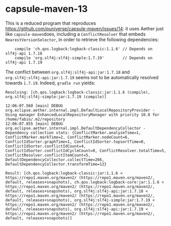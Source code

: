 # capsule-maven-13

This is a reduced program that reproduces https://github.com/puniverse/capsule-maven/issues/14: it uses Aether just like `capsule-maven`does, including a `ConflictResolver` that embeds `NearestVersionSelector`, in order to retrieve the following dependencies:

```
    compile 'ch.qos.logback:logback-classic:1.1.6' // Depends on slf4j-api 1.7.18
    compile 'org.slf4j:slf4j-simple:1.7.19'        // Depends on slf4j-api 1.7.19
```

The conflict between `org.slf4j:slf4j-api:jar:1.7.18` and `org.slf4j:slf4j-api:jar:1.7.19` seems not to be automatically resolved towards `1.7.19`. Indeed, `gradle run` yields:

```
Resolving: [ch.qos.logback:logback-classic:jar:1.1.6 (compile), org.slf4j:slf4j-simple:jar:1.7.19 (compile)]

12:06:07.560 [main] DEBUG org.eclipse.aether.internal.impl.DefaultLocalRepositoryProvider - Using manager EnhancedLocalRepositoryManager with priority 10.0 for /home/fabio/.m2/repository
12:06:07.855 [main] DEBUG org.eclipse.aether.internal.impl.DefaultDependencyCollector - Dependency collection stats: {ConflictMarker.analyzeTime=1, ConflictMarker.markTime=2, ConflictMarker.nodeCount=6, ConflictIdSorter.graphTime=1, ConflictIdSorter.topsortTime=0, ConflictIdSorter.conflictIdCount=4, ConflictIdSorter.conflictIdCycleCount=0, ConflictResolver.totalTime=5, ConflictResolver.conflictItemCount=5, DefaultDependencyCollector.collectTime=266, DefaultDependencyCollector.transformTime=12}

Result: [ch.qos.logback:logback-classic:jar:1.1.6 < https://repo1.maven.org/maven2/ (https://repo1.maven.org/maven2/, default, releases+snapshots), ch.qos.logback:logback-core:jar:1.1.6 < https://repo1.maven.org/maven2/ (https://repo1.maven.org/maven2/, default, releases+snapshots), org.slf4j:slf4j-api:jar:1.7.18 < https://repo1.maven.org/maven2/ (https://repo1.maven.org/maven2/, default, releases+snapshots), org.slf4j:slf4j-simple:jar:1.7.19 < https://repo1.maven.org/maven2/ (https://repo1.maven.org/maven2/, default, releases+snapshots), org.slf4j:slf4j-api:jar:1.7.19 < https://repo1.maven.org/maven2/ (https://repo1.maven.org/maven2/, default, releases+snapshots)]
```
